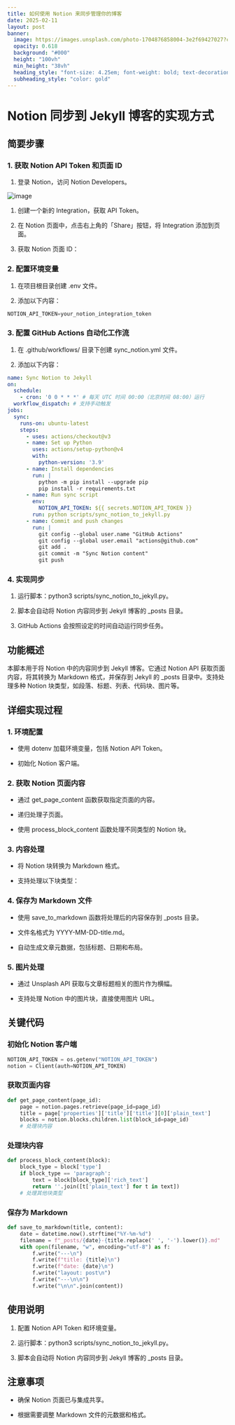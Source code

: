 ```yaml
---
title: 如何使用 Notion 来同步管理你的博客
date: 2025-02-11
layout: post
banner:
  image: https://images.unsplash.com/photo-1704876858004-3e2f69427027?crop=entropy&cs=tinysrgb&fit=max&fm=jpg&ixid=M3w2OTIwMzJ8MHwxfHJhbmRvbXx8fHx8fHx8fDE3MzkyNDIxNjN8&ixlib=rb-4.0.3&q=80&w=1080
  opacity: 0.618
  background: "#000"
  height: "100vh"
  min_height: "38vh"
  heading_style: "font-size: 4.25em; font-weight: bold; text-decoration: underline"
  subheading_style: "color: gold"
---
```


# Notion 同步到 Jekyll 博客的实现方式

## 简要步骤

### 1. 获取 Notion API Token 和页面 ID

1. 登录 Notion，访问 Notion Developers。

![image](https://prod-files-secure.s3.us-west-2.amazonaws.com/a7a0cc5a-89b9-4cda-8686-1fba0ca52f40/d19c1afe-dea5-4312-9333-786b0ba83054/image.png?X-Amz-Algorithm=AWS4-HMAC-SHA256&X-Amz-Content-Sha256=UNSIGNED-PAYLOAD&X-Amz-Credential=ASIAZI2LB466W66GZ7UY%2F20250211%2Fus-west-2%2Fs3%2Faws4_request&X-Amz-Date=20250211T024922Z&X-Amz-Expires=3600&X-Amz-Security-Token=IQoJb3JpZ2luX2VjELL%2F%2F%2F%2F%2F%2F%2F%2F%2F%2FwEaCXVzLXdlc3QtMiJHMEUCIQCk4t77J4a8b3Hbjqw9EYb%2FMUvXw3MTkR4vXFkTRZ3taAIgFPtZdjDdQfvPLdYwqON1OK8kcpSjlzD8RfgOSaYrJLYqiAQIy%2F%2F%2F%2F%2F%2F%2F%2F%2F%2F%2FARAAGgw2Mzc0MjMxODM4MDUiDGSkwk3pXmt8SJ1oFircA8N3x12k3aegKQtmZAgnhAWYeUdQAXUxuCYV%2BbuVyJCzL0XoPVaLa%2BKwk7ay%2FGOb524%2B39UN0ilVifoEz7Jniq%2Bo5JWglbZm77Ww5tDjzG8cDIzQFmdXpeQf88Xl2Wod0Yt4mcO2VWVZkXw2DWJDJh0iQYkHneSq%2FcEft2ccHAejDN4a6N89FmUeyU92JoKFRWbYT7MzZWcsDBwy%2BU359S75DXtmJKJTBFFVPnbylM5GR9lENc%2Bs3USsOVwvW0e9o7VIWwtLCwmoDClKnNoSiMbqdVEgCIHvTzdP0DMY34a4XN6gVxIjXlL1RVDSodNpjtB%2FdQ%2FJ3lWg6HpclwQKRr16CPtywCz2w0U6%2F%2FEyQswPZAakVEFjnGDDKWgccy8SSvFw8nbHeag4bICZ8wK6WkomFaf5JCSgr8U02sYCRkMw2SeYuVcok3kOznc%2BqDhiiTI%2FNzyVpXpCqxZFPW6%2FvS1FhUBf8S3LQVUaf8XwwUjCmeTExQgYJd28b8wJ4Jole4u7cWhEj13%2Fo05xCWXnSZWp1owcGjReJHFcKxSL0Izfa7tYjWeQ4HejHoSM00Wkg0AyIQG2yPn03o3v5STAa1CaJeq%2BtADgJ3xQklFPeRM8fULWo7z33nUzK9s9MOncqr0GOqUBqKDXtNmyuXFHoXqb%2BFnOKBeqspuLWY2Mr7N%2B6%2FlEiob%2BmjXl%2B08zykoF1Rr4w575qCNAARan%2FVojoHKLeep8kJqmM3E4A%2FqQlbDD7KnZb%2BBxCqBb0MaQp%2B1SDqR1L%2Ft%2BgS6OehIZMQiMwzbdyUCaXax8xFHaMp8ijqzvPKr8HjR%2FAMkbAnP1uio7mZWo1OOoOVtZRJjfp1fYJBVJtMsQOCElOL7E&X-Amz-Signature=7ff9c5011f39245d24ac26b4bd80f79ad4bb3bfee77c9aacfd6970f04fcdd462&X-Amz-SignedHeaders=host&x-id=GetObject)

1. 创建一个新的 Integration，获取 API Token。

1. 在 Notion 页面中，点击右上角的「Share」按钮，将 Integration 添加到页面。

1. 获取 Notion 页面 ID：


### 2. 配置环境变量

1. 在项目根目录创建 .env 文件。

1. 添加以下内容：

```javascript
NOTION_API_TOKEN=your_notion_integration_token
```

### 3. 配置 GitHub Actions 自动化工作流

1. 在 .github/workflows/ 目录下创建 sync_notion.yml 文件。

1. 添加以下内容：

```yaml
name: Sync Notion to Jekyll
on:
  schedule:
    - cron: '0 0 * * *' # 每天 UTC 时间 00:00（北京时间 08:00）运行
  workflow_dispatch: # 支持手动触发
jobs:
  sync:
    runs-on: ubuntu-latest
    steps:
      - uses: actions/checkout@v3
      - name: Set up Python
        uses: actions/setup-python@v4
        with:
          python-version: '3.9'
      - name: Install dependencies
        run: |
          python -m pip install --upgrade pip
          pip install -r requirements.txt
      - name: Run sync script
        env:
          NOTION_API_TOKEN: ${{ secrets.NOTION_API_TOKEN }}
        run: python scripts/sync_notion_to_jekyll.py
      - name: Commit and push changes
        run: |
          git config --global user.name "GitHub Actions"
          git config --global user.email "actions@github.com"
          git add .
          git commit -m "Sync Notion content"
          git push
```

### 4. 实现同步

1. 运行脚本：python3 scripts/sync_notion_to_jekyll.py。

1. 脚本会自动将 Notion 内容同步到 Jekyll 博客的 _posts 目录。

1. GitHub Actions 会按照设定的时间自动运行同步任务。

## 功能概述

本脚本用于将 Notion 中的内容同步到 Jekyll 博客。它通过 Notion API 获取页面内容，将其转换为 Markdown 格式，并保存到 Jekyll 的 _posts 目录中。支持处理多种 Notion 块类型，如段落、标题、列表、代码块、图片等。

## 详细实现过程

### 1. 环境配置

- 使用 dotenv 加载环境变量，包括 Notion API Token。

- 初始化 Notion 客户端。

### 2. 获取 Notion 页面内容

- 通过 get_page_content 函数获取指定页面的内容。

- 递归处理子页面。

- 使用 process_block_content 函数处理不同类型的 Notion 块。

### 3. 内容处理

- 将 Notion 块转换为 Markdown 格式。

- 支持处理以下块类型：


### 4. 保存为 Markdown 文件

- 使用 save_to_markdown 函数将处理后的内容保存到 _posts 目录。

- 文件名格式为 YYYY-MM-DD-title.md。

- 自动生成文章元数据，包括标题、日期和布局。

### 5. 图片处理

- 通过 Unsplash API 获取与文章标题相关的图片作为横幅。

- 支持处理 Notion 中的图片块，直接使用图片 URL。

## 关键代码

### 初始化 Notion 客户端

```python
NOTION_API_TOKEN = os.getenv("NOTION_API_TOKEN")
notion = Client(auth=NOTION_API_TOKEN)
```

### 获取页面内容

```python
def get_page_content(page_id):
    page = notion.pages.retrieve(page_id=page_id)
    title = page['properties']['title']['title'][0]['plain_text']
    blocks = notion.blocks.children.list(block_id=page_id)
    # 处理块内容
```

### 处理块内容

```python
def process_block_content(block):
    block_type = block['type']
    if block_type == 'paragraph':
        text = block[block_type]['rich_text']
        return ''.join([t['plain_text'] for t in text])
    # 处理其他块类型
```

### 保存为 Markdown

```python
def save_to_markdown(title, content):
    date = datetime.now().strftime("%Y-%m-%d")
    filename = f"_posts/{date}-{title.replace(' ', '-').lower()}.md"
    with open(filename, "w", encoding="utf-8") as f:
        f.write("---\n")
        f.write(f"title: {title}\n")
        f.write(f"date: {date}\n")
        f.write("layout: post\n")
        f.write("---\n\n")
        f.write("\n\n".join(content))
```

## 使用说明

1. 配置 Notion API Token 和环境变量。

1. 运行脚本：python3 scripts/sync_notion_to_jekyll.py。

1. 脚本会自动将 Notion 内容同步到 Jekyll 博客的 _posts 目录。

## 注意事项

- 确保 Notion 页面已与集成共享。

- 根据需要调整 Markdown 文件的元数据和格式。
